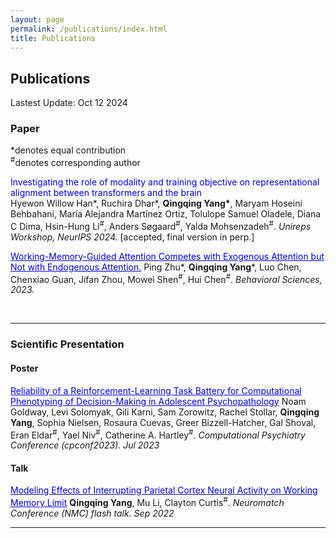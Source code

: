 ```yaml
---
layout: page
permalink: /publications/index.html
title: Publications
---
```


## Publications

Lastest Update: Oct 12 2024

### Paper
*denotes equal contribution <br>
<sup>#</sup>denotes corresponding author
<br>


<span style="color: blue;">Investigating the role of modality and training objective on representational alignment between transformers and the brain</span>  
Hyewon Willow Han\*, Ruchira Dhar\*, **Qingqing Yang\***, Maryam Hoseini Behbahani, María Alejandra Martínez Ortiz, Tolulope Samuel Oladele, Diana C Dima, Hsin-Hung Li<sup>#</sup>, Anders Søgaard<sup>#</sup>, Yalda Mohsenzadeh<sup>#</sup>. _Unireps Workshop, NeurIPS 2024._ [accepted, final version in perp.] 
<br>


<a href="https://www.mdpi.com/2076-328X/13/5/426" style="color: blue;">Working-Memory-Guided Attention Competes with Exogenous Attention but Not with Endogenous Attention.</a> 
Ping Zhu*, **Qingqing Yang***, Luo Chen, Chenxiao Guan, Jifan Zhou, Mowei Shen<sup>#</sup>, Hui Chen<sup>#</sup>. _Behavioral Sciences, 2023._ 

<br>

---

### Scientific Presentation
#### Poster

<a href="/mypaper/Frame4.pdf" style="color: blue;">Reliability of a Reinforcement-Learning Task Battery for Computational Phenotyping of Decision-Making in Adolescent Psychopathology</a> Noam Goldway, Levi Solomyak, Gili Karni, Sam Zorowitz, Rachel Stollar, **Qingqing Yang**, Sophia Nielsen, Rosaura Cuevas, Greer Bizzell-Hatcher, Gal Shoval, Eran Eldar<sup>#</sup>, Yael Niv<sup>#</sup>, Catherine A. Hartley<sup>#</sup>. _Computational Psychiatry Conference (cpconf2023). Jul 2023_ <br>

#### Talk
<a href= "/mypaper/yang_qingqing_rmePoster_expectedresults.pdf" style="color: blue;">Modeling Effects of Interrupting Parietal Cortex Neural Activity on Working Memory Limit</a> **Qingqing Yang**, Mu Li, Clayton Curtis<sup>#</sup>. _Neuromatch Conference (NMC) flash talk. Sep 2022_ <br>

---


